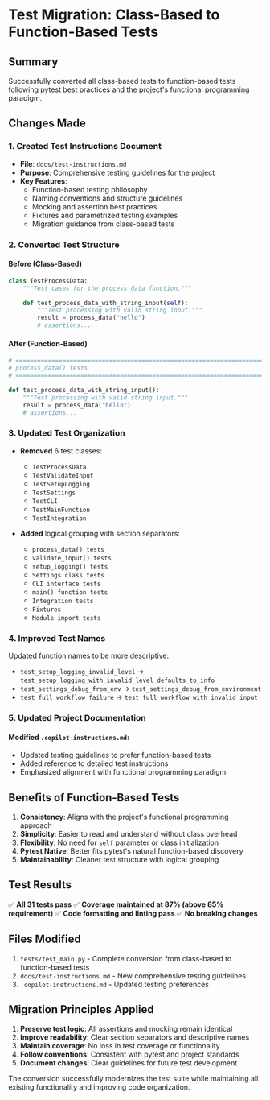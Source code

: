 # Test Migration: Class-Based to Function-Based Tests

## Summary

Successfully converted all class-based tests to function-based tests following pytest best practices and the project's functional programming paradigm.

## Changes Made

### 1. Created Test Instructions Document
- **File**: `docs/test-instructions.md`
- **Purpose**: Comprehensive testing guidelines for the project
- **Key Features**:
  - Function-based testing philosophy
  - Naming conventions and structure guidelines
  - Mocking and assertion best practices
  - Fixtures and parametrized testing examples
  - Migration guidance from class-based tests

### 2. Converted Test Structure

#### Before (Class-Based)
```python
class TestProcessData:
    """Test cases for the process_data function."""

    def test_process_data_with_string_input(self):
        """Test processing with valid string input."""
        result = process_data("hello")
        # assertions...
```

#### After (Function-Based)
```python
# ============================================================================
# process_data() tests
# ============================================================================

def test_process_data_with_string_input():
    """Test processing with valid string input."""
    result = process_data("hello")
    # assertions...
```

### 3. Updated Test Organization

- **Removed** 6 test classes:
  - `TestProcessData`
  - `TestValidateInput`
  - `TestSetupLogging`
  - `TestSettings`
  - `TestCLI`
  - `TestMainFunction`
  - `TestIntegration`

- **Added** logical grouping with section separators:
  - `process_data() tests`
  - `validate_input() tests`
  - `setup_logging() tests`
  - `Settings class tests`
  - `CLI interface tests`
  - `main() function tests`
  - `Integration tests`
  - `Fixtures`
  - `Module import tests`

### 4. Improved Test Names

Updated function names to be more descriptive:
- `test_setup_logging_invalid_level` → `test_setup_logging_with_invalid_level_defaults_to_info`
- `test_settings_debug_from_env` → `test_settings_debug_from_environment`
- `test_full_workflow_failure` → `test_full_workflow_with_invalid_input`

### 5. Updated Project Documentation

#### Modified `.copilot-instructions.md`:
- Updated testing guidelines to prefer function-based tests
- Added reference to detailed test instructions
- Emphasized alignment with functional programming paradigm

## Benefits of Function-Based Tests

1. **Consistency**: Aligns with the project's functional programming approach
2. **Simplicity**: Easier to read and understand without class overhead
3. **Flexibility**: No need for `self` parameter or class initialization
4. **Pytest Native**: Better fits pytest's natural function-based discovery
5. **Maintainability**: Cleaner test structure with logical grouping

## Test Results

✅ **All 31 tests pass**
✅ **Coverage maintained at 87% (above 85% requirement)**
✅ **Code formatting and linting pass**
✅ **No breaking changes**

## Files Modified

1. `tests/test_main.py` - Complete conversion from class-based to function-based tests
2. `docs/test-instructions.md` - New comprehensive testing guidelines
3. `.copilot-instructions.md` - Updated testing preferences

## Migration Principles Applied

1. **Preserve test logic**: All assertions and mocking remain identical
2. **Improve readability**: Clear section separators and descriptive names
3. **Maintain coverage**: No loss in test coverage or functionality
4. **Follow conventions**: Consistent with pytest and project standards
5. **Document changes**: Clear guidelines for future test development

The conversion successfully modernizes the test suite while maintaining all existing functionality and improving code organization.
